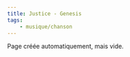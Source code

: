 ```yaml
---
title: Justice - Genesis
tags:
    - musique/chanson
---
```


Page créée automatiquement, mais vide.
